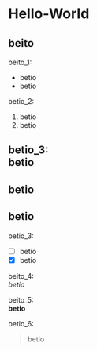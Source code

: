 # Hello-World

## beito

beito_1:
* betio
* betio

betio_2:
1. betio
2. betio

betio_3:  
betio
---
betio
---
betio
---

betio_3:  
- [ ] betio
- [x] betio

beito_4:  
*betio*

beito_5:  
**betio**

betio_6:  
>betio
